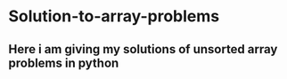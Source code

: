 # Solution-to-array-problems

##  Here i am giving my solutions of unsorted array problems in python
